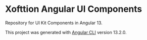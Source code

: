 # Xofttion Angular UI Components

Repository for UI Kit Components in Angular 13.

This project was generated with [Angular CLI](https://github.com/angular/angular-cli) version 13.2.0.
